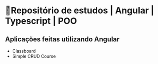 # 📜Repositório de estudos | Angular | Typescript | POO



## Aplicações feitas utilizando Angular

- Classboard
- Simple CRUD Course
